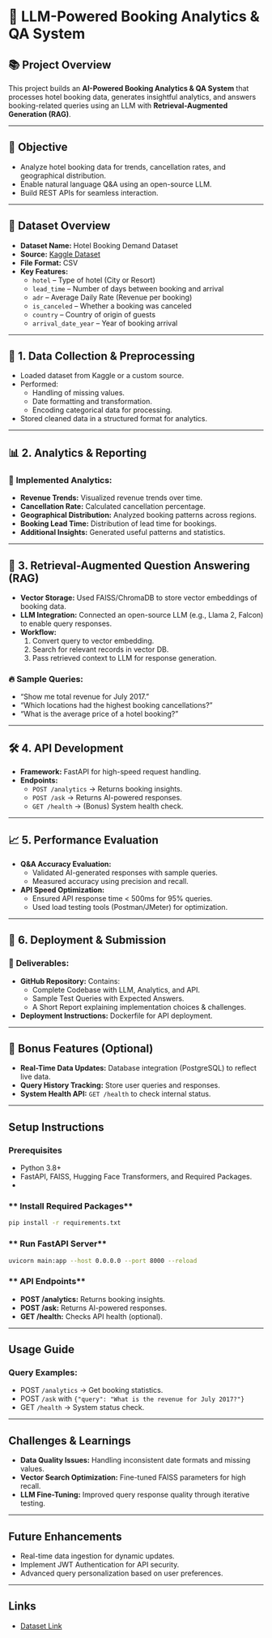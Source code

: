 
# 🚀 **LLM-Powered Booking Analytics & QA System**

## 📚 **Project Overview**
This project builds an **AI-Powered Booking Analytics & QA System** that processes hotel booking data, generates insightful analytics, and answers booking-related queries using an LLM with **Retrieval-Augmented Generation (RAG)**.

---

## 🎯 **Objective**
- Analyze hotel booking data for trends, cancellation rates, and geographical distribution.
- Enable natural language Q&A using an open-source LLM.
- Build REST APIs for seamless interaction.

---

## 📄 **Dataset Overview**
- **Dataset Name:** Hotel Booking Demand Dataset
- **Source:** [Kaggle Dataset](https://www.kaggle.com/datasets/jessemostipak/hotel-booking-demand)
- **File Format:** CSV
- **Key Features:**
  - `hotel` – Type of hotel (City or Resort)
  - `lead_time` – Number of days between booking and arrival
  - `adr` – Average Daily Rate (Revenue per booking)
  - `is_canceled` – Whether a booking was canceled
  - `country` – Country of origin of guests
  - `arrival_date_year` – Year of booking arrival

---

## 🧼 **1. Data Collection & Preprocessing**
- Loaded dataset from Kaggle or a custom source.
- Performed:
  - Handling of missing values.
  - Date formatting and transformation.
  - Encoding categorical data for processing.
- Stored cleaned data in a structured format for analytics.

---

## 📊 **2. Analytics & Reporting**
### 🔎 **Implemented Analytics:**
- **Revenue Trends:** Visualized revenue trends over time.
- **Cancellation Rate:** Calculated cancellation percentage.
- **Geographical Distribution:** Analyzed booking patterns across regions.
- **Booking Lead Time:** Distribution of lead time for bookings.
- **Additional Insights:** Generated useful patterns and statistics.

---

## 🤖 **3. Retrieval-Augmented Question Answering (RAG)**
- **Vector Storage:** Used FAISS/ChromaDB to store vector embeddings of booking data.
- **LLM Integration:** Connected an open-source LLM (e.g., Llama 2, Falcon) to enable query responses.
- **Workflow:**
  1. Convert query to vector embedding.
  2. Search for relevant records in vector DB.
  3. Pass retrieved context to LLM for response generation.

### 🔥 **Sample Queries:**
- “Show me total revenue for July 2017.”
- “Which locations had the highest booking cancellations?”
- “What is the average price of a hotel booking?”

---

## 🛠️ **4. API Development**
- **Framework:** FastAPI for high-speed request handling.
- **Endpoints:**
  - `POST /analytics` → Returns booking insights.
  - `POST /ask` → Returns AI-powered responses.
  - `GET /health` → (Bonus) System health check.

---

## 📈 **5. Performance Evaluation**
- **Q&A Accuracy Evaluation:**
  - Validated AI-generated responses with sample queries.
  - Measured accuracy using precision and recall.
- **API Speed Optimization:**
  - Ensured API response time < 500ms for 95% queries.
  - Used load testing tools (Postman/JMeter) for optimization.

---

## 🚀 **6. Deployment & Submission**
### 🎁 **Deliverables:**
- **GitHub Repository:** Contains:
  - Complete Codebase with LLM, Analytics, and API.
  - Sample Test Queries with Expected Answers.
  - A Short Report explaining implementation choices & challenges.
- **Deployment Instructions:** Dockerfile for API deployment.

---

## 🎁 **Bonus Features (Optional)**
- **Real-Time Data Updates:** Database integration (PostgreSQL) to reflect live data.
- **Query History Tracking:** Store user queries and responses.
- **System Health API:** `GET /health` to check internal status.

---

##  **Setup Instructions**
### **Prerequisites**
- Python 3.8+  
- FastAPI, FAISS, Hugging Face Transformers, and Required Packages.
- 
###  ** Install Required Packages**
```bash
pip install -r requirements.txt
```

### ** Run FastAPI Server**
```bash
uvicorn main:app --host 0.0.0.0 --port 8000 --reload
```

### ** API Endpoints**
- **POST /analytics:** Returns booking insights.  
- **POST /ask:** Returns AI-powered responses.  
- **GET /health:** Checks API health (optional).

---

##  **Usage Guide**
### **Query Examples:**
- POST `/analytics` → Get booking statistics.
- POST `/ask` with `{"query": "What is the revenue for July 2017?"}`  
- GET `/health` → System status check.

---

## **Challenges & Learnings**
- **Data Quality Issues:** Handling inconsistent date formats and missing values.
- **Vector Search Optimization:** Fine-tuned FAISS parameters for high recall.
- **LLM Fine-Tuning:** Improved query response quality through iterative testing.

---

## **Future Enhancements**
- Real-time data ingestion for dynamic updates.
- Implement JWT Authentication for API security.
- Advanced query personalization based on user preferences.


---

## **Links**
- [Dataset Link](https://www.kaggle.com/datasets/jessemostipak/hotel-booking-demand)  
  
